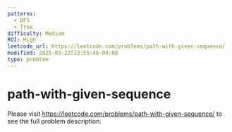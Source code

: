 ```yaml
---
patterns:
  - DFS
  - Tree
difficulty: Medium
ROI: High
leetcode_url: https://leetcode.com/problems/path-with-given-sequence/
modified: 2025-03-22T23:55:46-04:00
type: problem
---
```


# path-with-given-sequence

Please visit https://leetcode.com/problems/path-with-given-sequence/ to see the full problem description.

